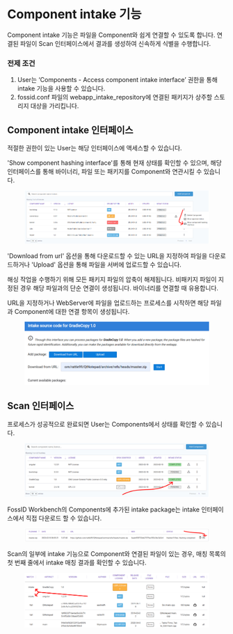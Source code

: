 # Component intake 기능

Component intake 기능은 파일을 Component와 쉽게 연결할 수 있도록 합니다. 연결된 파일이 Scan 인터페이스에서 결과를 생성하여 신속하게 식별을 수행합니다.

### 전제 조건

1. User는 ‘Components - Access component intake interface’ 권한을 통해 intake 기능을 사용할 수 있습니다.
2. fossid.conf 파일의 webapp\_intake\_repository에 연결된 패키지가 상주할 스토리지 대상을 가리킵니다.

## Component intake 인터페이스

적절한 권한이 있는 User는 해당 인터페이스에 액세스할 수 있습니다.

'Show component hashing interface'를 통해 현재 상태를 확인할 수 있으며, 해당 인터페이스를 통해 바이너리, 파일 또는 패키지를 Component와 연관시킬 수 있습니다.

<figure><img src="../../../.gitbook/assets/image (187).png" alt=""><figcaption></figcaption></figure>

'Download from url' 옵션을 통해 다운로드할 수 있는 URL을 지정하여 파일을 다운로드하거나 'Upload' 옵션을 통해 파일을 서버에 업로드할 수 있습니다.

해싱 작업을 수행하기 위해 모든 패키지 파일의 압축이 해제됩니다. 비패키지 파일이 지정된 경우 해당 파일과의 단순 연결이 생성됩니다. 바이너리를 연결할 때 유용합니다.

URL을 지정하거나 WebServer에 파일을 업로드하는 프로세스를 시작하면 해당 파일과 Component에 대한 연결 항목이 생성됩니다.

<figure><img src="../../../.gitbook/assets/image (155).png" alt=""><figcaption></figcaption></figure>

## Scan 인터페이스

프로세스가 성공적으로 완료되면 User는 Components에서 상태를 확인할 수 있습니다.

<figure><img src="../../../.gitbook/assets/image (191).png" alt=""><figcaption></figcaption></figure>

FossID Workbench의 Components에 추가된 intake package는 intake 인터페이스에서 직접 다운로드 할 수 있습니다.

<figure><img src="../../../.gitbook/assets/image (195).png" alt=""><figcaption></figcaption></figure>

Scan의 일부에 intake 기능으로 Component와 연결된 파일이 있는 경우, 매칭 목록의 첫 번째 줄에서 intake 매칭 결과를 확인할 수 있습니다.

<figure><img src="../../../.gitbook/assets/image (60).png" alt=""><figcaption></figcaption></figure>
